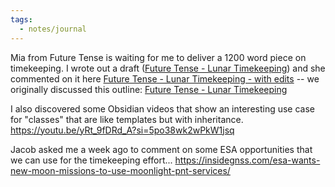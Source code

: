 ```yaml
---
tags:
  - notes/journal
---
```

Mia from Future Tense is waiting for me to deliver a 1200 word piece on timekeeping. I wrote out a draft ([Future Tense - Lunar Timekeeping](../articles/Future%20Tense%20-%20Moon%20Time/Future%20Tense%20-%20Lunar%20Timekeeping.md)) and she commented on it here [Future Tense - Lunar Timekeeping - with edits](../articles/Future%20Tense%20-%20Lunar%20Timekeeping%20-%20with%20edits.md) -- we originally discussed this outline: [Future Tense - Lunar Timekeeping](../articles/Future%20Tense%20-%20Moon%20Time/Future%20Tense%20-%20Lunar%20Timekeeping.md)

I also discovered some Obsidian videos that show an interesting use case for "classes" that are like templates but with inheritance. https://youtu.be/yRt_9fDRd_A?si=5po38wk2wPkW1jsq 

Jacob asked me a week ago to comment on some ESA opportunities that we can use for the timekeeping effort... https://insidegnss.com/esa-wants-new-moon-missions-to-use-moonlight-pnt-services/

